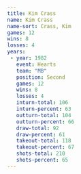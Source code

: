 ```yaml
---
title: Kim Crass
name: Kim Crass
name-sort: Crass, Kim
games: 12
wins: 8
losses: 4
years:
 - year: 1982
   event: Hearts
   team: "MB"
   position: Second
   games: 12
   wins: 8
   losses: 4
   inturn-total: 106
   inturn-percent: 63
   outturn-total: 104
   outturn-percent: 66
   draw-total: 92
   draw-percent: 61
   takeout-total: 118
   takeout-percent: 67
   shots-total: 210
   shots-percent: 65
---
```

